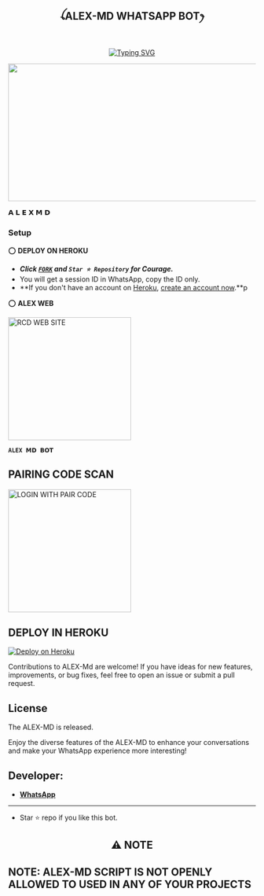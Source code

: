 
## <p align="center"> ꪶALEX-MD WHATSAPP BOTꫂ
<br>

<p align="center">
  <a href="https://git.io/typing-svg">
    <img src="https://readme-typing-svg.demolab.com?font=EB+Garamond&weight=800&size=28&duration=4000&pause=1000&color=FF0000&random=false&width=435&lines=WELCOME+TO+THE+ALEX-MD;MULTI-DEVICE+WHATSAPP+BOT;DEVELOPED+BY+ALEX+PROGRAMMER;RELEASED+DATE+NOT+RELEASED." alt="Typing SVG" />
  </a>
</p>



<img src="https://imgtr.ee/images/2024/06/14/f120b675c53d7a15d2bac7ed66d780dc.jpeg" width="540" height="280" />
</p>         𝗔 𝗟 𝗘 𝗫  𝗠 𝗗 

### Setup

⭕ **DEPLOY ON HEROKU**
   - ***Click [`FORK`](https://github.com/DEXTER-BOTS/RCD-MD/fork) and `Star ⭐ Repository` for Courage.***
   - You will get a session ID in WhatsApp, copy the ID only.
   - **If you don't have an account on [Heroku](https://signup.heroku.com/), [create an account now](https://signup.heroku.com/).**p
</p>

⭕ **ALEX WEB**

<a href="/"><img src="https://img.shields.io/badge/RCD-WEB%20SITE-red" alt="RCD WEB SITE" width="250"></a>

**`ALEX 𝗠𝗗 𝗕𝗢𝗧`**

##  PAIRING CODE SCAN

<a href="https://rcd-pair-f6b9296bccd2.herokuapp.com/"><img src="https://img.shields.io/badge/RCD-WEB%20SITE-red" alt="LOGIN WITH PAIR CODE" width="250"></a>

## DEPLOY IN HEROKU

 [![Deploy on Heroku](https://www.herokucdn.com/deploy/button.svg)](https://dashboard.heroku.com/new?button-url=https%3A%2F%2Fgithub.com%2Fpurnapurna2007%2FSend2%3Ftab%3Dreadme-ov-file&template=https://github.com/DEXTER-BOTS/RCD-MD)



   </details>
</P>


Contributions to ALEX-Md are welcome! If you have ideas for new features, improvements, or bug fixes, feel free to open an issue or submit a pull request.

## License

The ALEX-MD is released.

Enjoy the diverse features of the ALEX-MD  to enhance your conversations and make your WhatsApp experience more interesting!

## Developer:
- [**WhatsApp**](https://wa.me/94723279957)

---
- Star ⭐ repo if you like this bot.

<h2 align="center"> ⚠️ NOTE  </h2>


## NOTE: ALEX-MD SCRIPT IS NOT OPENLY ALLOWED TO USED IN ANY OF YOUR PROJECTS

